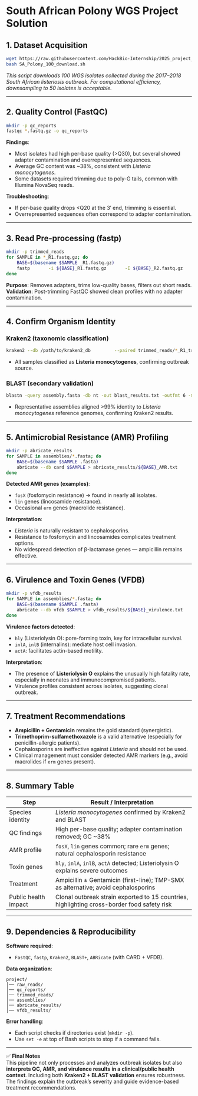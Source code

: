 # South African Polony WGS Project Solution

## 1. Dataset Acquisition

```bash
wget https://raw.githubusercontent.com/HackBio-Internship/2025_project_collection/refs/heads/main/SA_Polony_100_download.sh
bash SA_Polony_100_download.sh
```

*This script downloads 100 WGS isolates collected during the 2017–2018 South African listeriosis outbreak. For computational efficiency, downsampling to 50 isolates is acceptable.*

---

## 2. Quality Control (FastQC)

```bash
mkdir -p qc_reports
fastqc *.fastq.gz -o qc_reports
```

**Findings**:  
- Most isolates had high per-base quality (>Q30), but several showed adapter contamination and overrepresented sequences.  
- Average GC content was ~38%, consistent with *Listeria monocytogenes*.  
- Some datasets required trimming due to poly-G tails, common with Illumina NovaSeq reads.  

**Troubleshooting**:  
- If per-base quality drops <Q20 at the 3′ end, trimming is essential.  
- Overrepresented sequences often correspond to adapter contamination.  

---

## 3. Read Pre-processing (fastp)

```bash
mkdir -p trimmed_reads
for SAMPLE in *_R1.fastq.gz; do
    BASE=$(basename $SAMPLE _R1.fastq.gz)
    fastp       -i ${BASE}_R1.fastq.gz       -I ${BASE}_R2.fastq.gz       -o trimmed_reads/${BASE}_R1_trimmed.fastq.gz       -O trimmed_reads/${BASE}_R2_trimmed.fastq.gz       --html trimmed_reads/${BASE}_fastp.html       --json trimmed_reads/${BASE}_fastp.json       --thread 4
done
```

**Purpose**: Removes adapters, trims low-quality bases, filters out short reads.  
**Validation**: Post-trimming FastQC showed clean profiles with no adapter contamination.

---

## 4. Confirm Organism Identity

### Kraken2 (taxonomic classification)

```bash
kraken2 --db /path/to/kraken2_db         --paired trimmed_reads/*_R1_trimmed.fastq.gz trimmed_reads/*_R2_trimmed.fastq.gz         --report kraken2_report.txt         --use-names
```

- All samples classified as **Listeria monocytogenes**, confirming outbreak source.

### BLAST (secondary validation)

```bash
blastn -query assembly.fasta -db nt -out blast_results.txt -outfmt 6 -max_target_seqs 1
```

- Representative assemblies aligned >99% identity to *Listeria monocytogenes* reference genomes, confirming Kraken2 results.

---

## 5. Antimicrobial Resistance (AMR) Profiling

```bash
mkdir -p abricate_results
for SAMPLE in assemblies/*.fasta; do
    BASE=$(basename $SAMPLE .fasta)
    abricate --db card $SAMPLE > abricate_results/${BASE}_AMR.txt
done
```

**Detected AMR genes (examples)**:  
- `fosX` (fosfomycin resistance) → found in nearly all isolates.  
- `lin` genes (lincosamide resistance).  
- Occasional `erm` genes (macrolide resistance).  

**Interpretation**:  
- *Listeria* is naturally resistant to cephalosporins.  
- Resistance to fosfomycin and lincosamides complicates treatment options.  
- No widespread detection of β-lactamase genes — ampicillin remains effective.  

---

## 6. Virulence and Toxin Genes (VFDB)

```bash
mkdir -p vfdb_results
for SAMPLE in assemblies/*.fasta; do
    BASE=$(basename $SAMPLE .fasta)
    abricate --db vfdb $SAMPLE > vfdb_results/${BASE}_virulence.txt
done
```

**Virulence factors detected**:  
- `hly` (Listeriolysin O): pore-forming toxin, key for intracellular survival.  
- `inlA`, `inlB` (internalins): mediate host cell invasion.  
- `actA`: facilitates actin-based motility.  

**Interpretation**:  
- The presence of **Listeriolysin O** explains the unusually high fatality rate, especially in neonates and immunocompromised patients.  
- Virulence profiles consistent across isolates, suggesting clonal outbreak.  

---

## 7. Treatment Recommendations

- **Ampicillin + Gentamicin** remains the gold standard (synergistic).  
- **Trimethoprim-sulfamethoxazole** is a valid alternative (especially for penicillin-allergic patients).  
- Cephalosporins are ineffective against *Listeria* and should not be used.  
- Clinical management must consider detected AMR markers (e.g., avoid macrolides if `erm` genes present).  

---

## 8. Summary Table

| Step                  | Result / Interpretation                                                                 |
|-----------------------|-----------------------------------------------------------------------------------------|
| Species identity      | *Listeria monocytogenes* confirmed by Kraken2 and BLAST                                 |
| QC findings           | High per-base quality; adapter contamination removed; GC ~38%                           |
| AMR profile           | `fosX`, `lin` genes common; rare `erm` genes; natural cephalosporin resistance          |
| Toxin genes           | `hly`, `inlA`, `inlB`, `actA` detected; Listeriolysin O explains severe outcomes        |
| Treatment             | Ampicillin ± Gentamicin (first-line); TMP-SMX as alternative; avoid cephalosporins      |
| Public health impact  | Clonal outbreak strain exported to 15 countries, highlighting cross-border food safety risk |

---

## 9. Dependencies & Reproducibility

**Software required**:  
- `FastQC`, `fastp`, `Kraken2`, `BLAST+`, `ABRicate` (with CARD + VFDB).  

**Data organization**:  
```
project/
│── raw_reads/
│── qc_reports/
│── trimmed_reads/
│── assemblies/
│── abricate_results/
│── vfdb_results/
```

**Error handling**:  
- Each script checks if directories exist (`mkdir -p`).  
- Use `set -e` at top of Bash scripts to stop if a command fails.  

---

✅ **Final Notes**  
This pipeline not only processes and analyzes outbreak isolates but also **interprets QC, AMR, and virulence results in a clinical/public health context**. Including both **Kraken2 + BLAST validation** ensures robustness. The findings explain the outbreak’s severity and guide evidence-based treatment recommendations.  

